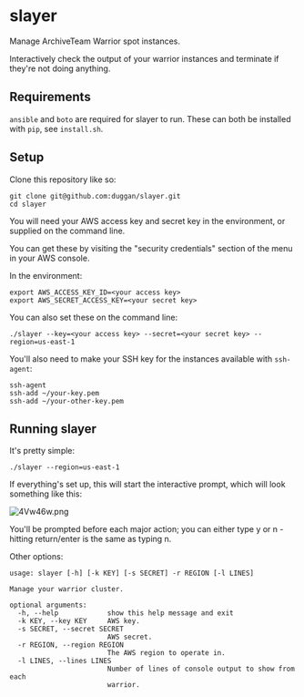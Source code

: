 slayer
======

Manage ArchiveTeam Warrior spot instances.

Interactively check the output of your warrior instances and terminate if
they're not doing anything.

## Requirements

`ansible` and `boto` are required for slayer to run.
These can both be installed with `pip`, see `install.sh`.

## Setup

Clone this repository like so:
```
git clone git@github.com:duggan/slayer.git
cd slayer
```

You will need your AWS access key and secret key in the environment, or
supplied on the command line.

You can get these by visiting the "security credentials" section of the menu
in your AWS console.

In the environment:
```
export AWS_ACCESS_KEY_ID=<your access key>
export AWS_SECRET_ACCESS_KEY=<your secret key>

```

You can also set these on the command line:
```
./slayer --key=<your access key> --secret=<your secret key> --region=us-east-1
```

You'll also need to make your SSH key for the instances available with `ssh-agent`:

```
ssh-agent
ssh-add ~/your-key.pem
ssh-add ~/your-other-key.pem
```

## Running slayer

It's pretty simple:

```
./slayer --region=us-east-1
```

If everything's set up, this will start the interactive prompt, which will
look something like this:

![4Vw46w.png](http://omg.wthax.org/4Vw46w.png)

You'll be prompted before each major action; you can either type y or n -
hitting return/enter is the same as typing n.

Other options:

```
usage: slayer [-h] [-k KEY] [-s SECRET] -r REGION [-l LINES]

Manage your warrior cluster.

optional arguments:
  -h, --help            show this help message and exit
  -k KEY, --key KEY     AWS key.
  -s SECRET, --secret SECRET
                        AWS secret.
  -r REGION, --region REGION
                        The AWS region to operate in.
  -l LINES, --lines LINES
                        Number of lines of console output to show from each
                        warrior.
```
